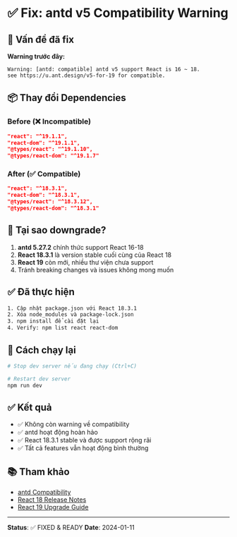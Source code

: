 # ✅ Fix: antd v5 Compatibility Warning

## 🔧 Vấn đề đã fix

**Warning trước đây:**
```
Warning: [antd: compatible] antd v5 support React is 16 ~ 18. 
see https://u.ant.design/v5-for-19 for compatible.
```

## 📦 Thay đổi Dependencies

### Before (❌ Incompatible)
```json
"react": "^19.1.1",
"react-dom": "^19.1.1",
"@types/react": "^19.1.10",
"@types/react-dom": "^19.1.7"
```

### After (✅ Compatible)
```json
"react": "^18.3.1",
"react-dom": "^18.3.1",
"@types/react": "^18.3.12",
"@types/react-dom": "^18.3.1"
```

## 🎯 Tại sao downgrade?

1. **antd 5.27.2** chính thức support React 16-18
2. **React 18.3.1** là version stable cuối cùng của React 18
3. **React 19** còn mới, nhiều thư viện chưa support
4. Tránh breaking changes và issues không mong muốn

## ✅ Đã thực hiện

```bash
1. Cập nhật package.json với React 18.3.1
2. Xóa node_modules và package-lock.json
3. npm install để cài đặt lại
4. Verify: npm list react react-dom
```

## 🚀 Cách chạy lại

```bash
# Stop dev server nếu đang chạy (Ctrl+C)

# Restart dev server
npm run dev
```

## ✅ Kết quả

- ✅ Không còn warning về compatibility
- ✅ antd hoạt động hoàn hảo
- ✅ React 18.3.1 stable và được support rộng rãi
- ✅ Tất cả features vẫn hoạt động bình thường

## 📚 Tham khảo

- [antd Compatibility](https://ant.design/docs/react/introduce#compatibility)
- [React 18 Release Notes](https://react.dev/blog/2022/03/29/react-v18)
- [React 19 Upgrade Guide](https://react.dev/blog/2024/12/05/react-19)

---

**Status**: ✅ FIXED & READY
**Date**: 2024-01-11

